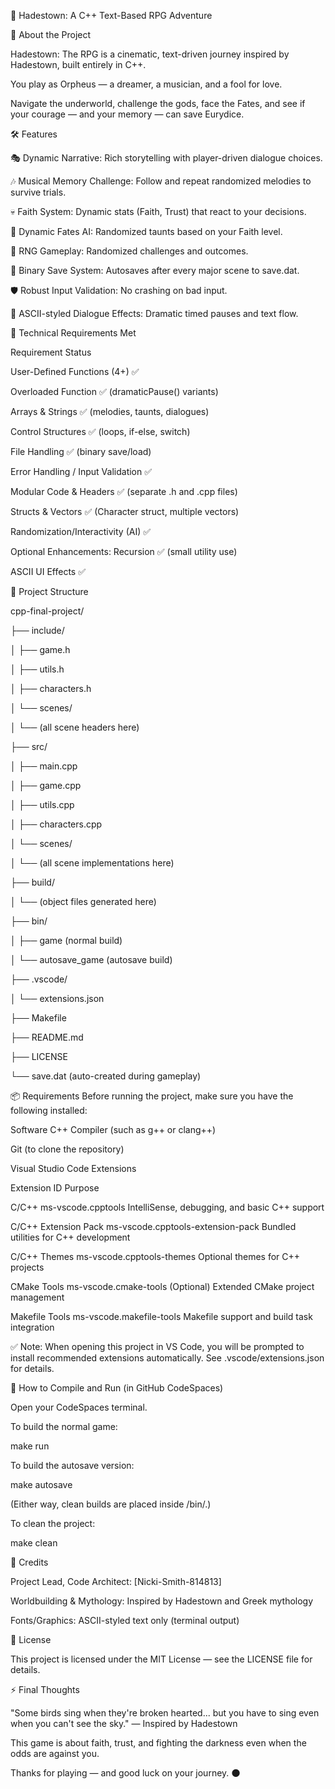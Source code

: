 🎵 Hadestown: A C++ Text-Based RPG Adventure

<div align="center">





</div>

📖 About the Project

Hadestown: The RPG is a cinematic, text-driven journey inspired by Hadestown, built entirely in C++.

You play as Orpheus — a dreamer, a musician, and a fool for love.

Navigate the underworld, challenge the gods, face the Fates, and see if your courage — and your memory — can save Eurydice.

🛠️ Features

🎭 Dynamic Narrative: Rich storytelling with player-driven dialogue choices.

🎶 Musical Memory Challenge: Follow and repeat randomized melodies to survive trials.

💀 Faith System: Dynamic stats (Faith, Trust) that react to your decisions.

🔮 Dynamic Fates AI: Randomized taunts based on your Faith level.

🎲 RNG Gameplay: Randomized challenges and outcomes.

📁 Binary Save System: Autosaves after every major scene to save.dat.

🛡️ Robust Input Validation: No crashing on bad input.

🎨 ASCII-styled Dialogue Effects: Dramatic timed pauses and text flow.



🔧 Technical Requirements Met

Requirement                                          	Status

User-Defined Functions (4+)	                              ✅

Overloaded Function                                      	✅ (dramaticPause() variants)

Arrays & Strings	                                        ✅ (melodies, taunts, dialogues)

Control Structures	                                      ✅ (loops, if-else, switch)

File Handling	                                            ✅ (binary save/load)

Error Handling / Input Validation	                        ✅

Modular Code & Headers	                                  ✅ (separate .h and .cpp files)

Structs & Vectors	                                        ✅ (Character struct, multiple vectors)

Randomization/Interactivity (AI)	                        ✅

Optional Enhancements: Recursion	                        ✅ (small utility use)

ASCII UI Effects	                                        ✅


📂 Project Structure

cpp-final-project/

├── include/

│   ├── game.h

│   ├── utils.h

│   ├── characters.h

│   └── scenes/

│       └── (all scene headers here)

├── src/

│   ├── main.cpp

│   ├── game.cpp

│   ├── utils.cpp

│   ├── characters.cpp

│   └── scenes/

│       └── (all scene implementations here)

├── build/

│   └── (object files generated here)

├── bin/

│   ├── game (normal build)

│   └── autosave_game (autosave build)

├── .vscode/

│   └── extensions.json

├── Makefile

├── README.md

├── LICENSE

└── save.dat (auto-created during gameplay)


📦 Requirements
Before running the project, make sure you have the following installed:

Software
C++ Compiler (such as g++ or clang++)

Git (to clone the repository)

Visual Studio Code Extensions

Extension                                  	ID                  	                          Purpose

C/C++	                              ms-vscode.cpptools	                      IntelliSense, debugging, and basic C++ support

C/C++ Extension Pack	              ms-vscode.cpptools-extension-pack	        Bundled utilities for C++ development

C/C++ Themes	                      ms-vscode.cpptools-themes	                Optional themes for C++ projects

CMake Tools	                        ms-vscode.cmake-tools	(Optional)          Extended CMake project management

Makefile Tools        	            ms-vscode.makefile-tools	                Makefile support and build task integration


✅ Note: When opening this project in VS Code, you will be prompted to install recommended extensions automatically. See .vscode/extensions.json for details.

🚀 How to Compile and Run (in GitHub CodeSpaces)

Open your CodeSpaces terminal.

To build the normal game:


make run


To build the autosave version:


make autosave

(Either way, clean builds are placed inside /bin/.)

To clean the project:


make clean

👏 Credits

Project Lead, Code Architect: [Nicki-Smith-814813]

Worldbuilding & Mythology: Inspired by Hadestown and Greek mythology

Fonts/Graphics: ASCII-styled text only (terminal output)

📜 License

This project is licensed under the MIT License — see the LICENSE file for details.

⚡ Final Thoughts

"Some birds sing when they're broken hearted... but you have to sing even when you can't see the sky." — Inspired by Hadestown

This game is about faith, trust, and fighting the darkness even when the odds are against you.

Thanks for playing — and good luck on your journey. 🌑

